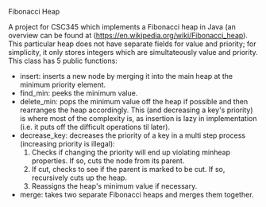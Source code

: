 Fibonacci Heap

A project for CSC345 which implements a Fibonacci heap in Java (an overview can be found at (https://en.wikipedia.org/wiki/Fibonacci_heap).
This particular heap does not have separate fields for value and priority; for simplicity, it only stores integers which are simultateously value and priority.
This class has 5 public functions:
- insert: inserts a new node by merging it into the main heap at the minimum priority element.
- find_min: peeks the minimum value.
- delete_min: pops the minimum value off the heap if possible and then rearranges the heap accordingly. This (and decreasing a key's priority) is where most of the complexity is, as insertion is lazy in implementation (i.e. it puts off the difficult operations til later).
- decrease_key: decreases the priority of a key in a multi step process (increasing priority is illegal):
  1. Checks if changing the priority will end up violating minheap properties. If so, cuts the node from its parent.
  2. If cut, checks to see if the parent is marked to be cut. If so, recursively cuts up the heap.
  4. Reassigns the heap's minimum value if necessary.
- merge: takes two separate Fibonacci heaps and merges them together.
